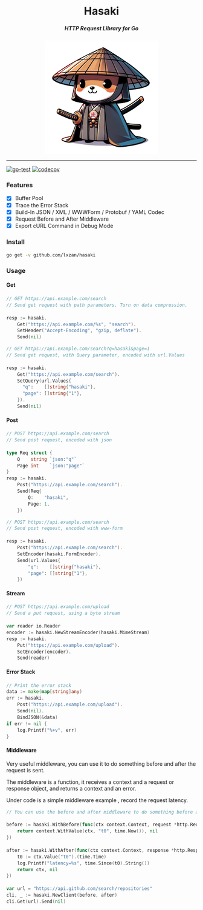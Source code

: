<div align="center">
    <h1>Hasaki</h1>
    <h5>HTTP Request Library for Go</h5>
    <img src="assets/logo.png" alt="logo" width="300px">
</div>

___

[![go-test](https://github.com/lxzan/hasaki/workflows/Go%20Test/badge.svg?branch=master)](https://github.com/lxzan/hasaki/actions?query=branch%3Amaster) [![codecov](https://codecov.io/gh/lxzan/hasaki/graph/badge.svg?token=0VY55RLS3G)](https://codecov.io/gh/lxzan/hasaki)

### Features

-   [x] Buffer Pool
-   [x] Trace the Error Stack
-   [x] Build-In JSON / XML / WWWForm / Protobuf / YAML Codec 
-   [x] Request Before and After Middleware
-   [x] Export cURL Command in Debug Mode

### Install

```bash
go get -v github.com/lxzan/hasaki
```

### Usage

#### Get

```go
// GET https://api.example.com/search
// Send get request with path parameters. Turn on data compression.

resp := hasaki.
    Get("https://api.example.com/%s", "search").
    SetHeader("Accept-Encoding", "gzip, deflate").
    Send(nil)
```

```go
// GET https://api.example.com/search?q=hasaki&page=1
// Send get request, with Query parameter, encoded with url.Values

resp := hasaki.
    Get("https://api.example.com/search").
    SetQuery(url.Values{
      "q":    []string{"hasaki"},
      "page": []string{"1"},
    }).
    Send(nil)
```

#### Post

```go
// POST https://api.example.com/search
// Send post request, encoded with json

type Req struct {
    Q    string `json:"q"`
    Page int    `json:"page"`
}
resp := hasaki.
    Post("https://api.example.com/search").
    Send(Req{
        Q:    "hasaki",
        Page: 1,
    })
```

```go
// POST https://api.example.com/search
// Send post request, encoded with www-form

resp := hasaki.
    Post("https://api.example.com/search").
    SetEncoder(hasaki.FormEncoder).
    Send(url.Values{
        "q":    []string{"hasaki"},
        "page": []string{"1"},
    })
```

#### Stream

```go
// POST https://api.example.com/upload
// Send a put request, using a byte stream

var reader io.Reader
encoder := hasaki.NewStreamEncoder(hasaki.MimeStream)
resp := hasaki.
    Put("https://api.example.com/upload").
    SetEncoder(encoder).
    Send(reader)
```

#### Error Stack

```go
// Print the error stack
data := make(map[string]any)
err := hasaki.
    Post("https://api.example.com/upload").
    Send(nil).
    BindJSON(&data)
if err != nil {
    log.Printf("%+v", err)
}
```

#### Middleware

Very useful middleware, you can use it to do something before and after the request is sent.

The middleware is a function, it receives a context and a request or response object, and returns a context and an error.

Under code is a simple middleware example , record the request latency.

```go
// You can use the before and after middleware to do something before and after the request is sent

before := hasaki.WithBefore(func(ctx context.Context, request *http.Request) (context.Context, error) {
    return context.WithValue(ctx, "t0", time.Now()), nil
})

after := hasaki.WithAfter(func(ctx context.Context, response *http.Response) (context.Context, error) {
    t0 := ctx.Value("t0").(time.Time)
    log.Printf("latency=%s", time.Since(t0).String())
    return ctx, nil
})

var url = "https://api.github.com/search/repositories"
cli, _ := hasaki.NewClient(before, after)
cli.Get(url).Send(nil)
```